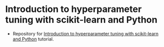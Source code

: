 # Introduction to hyperparameter tuning with scikit-learn and Python
- Repository for [Introduction to hyperparameter tuning with scikit-learn and Python](https://www.pyimagesearch.com/2021/05/17/introduction-to-hyperparameter-tuning-with-scikit-learn-and-python/) tutorial.
